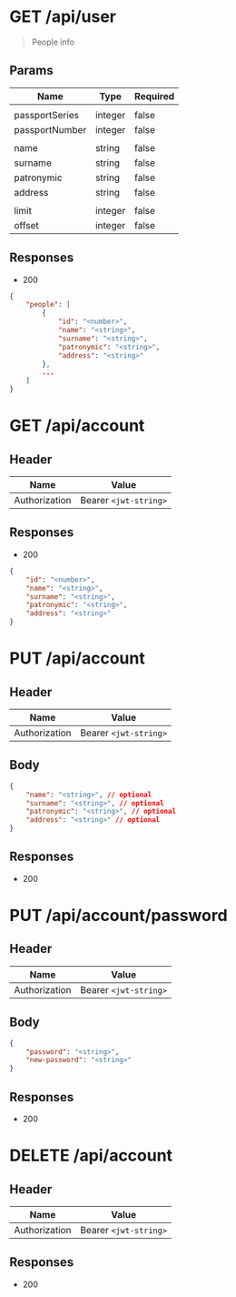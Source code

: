 <!-- User -->
<!-- -------------------------------------------- -->

# GET /api/user 
> People info

## Params

| Name | Type | Required |
| ---- | ---- | -------- |
| | | |
| passportSeries | integer | false |
| passportNumber | integer | false |
| | | |
| name | string | false |
| surname | string | false |
| patronymic | string | false |
| address | string | false |
| | | |
| limit | integer | false |
| offset | integer | false |

## Responses
- 200
```json
{
    "people": [ 
        {
            "id": "<number>",
            "name": "<string>",
            "surname": "<string>",
            "patronymic": "<string>",
            "address": "<string>"
        },
        ...
    ]
}
```

<!-- -------------------------------------------- -->

# GET /api/account

## Header

| Name | Value |
| ---- | ----- | 
| Authorization | Bearer `<jwt-string>` |

## Responses
- 200
```json
{
    "id": "<number>",
    "name": "<string>", 
    "surname": "<string>", 
    "patronymic": "<string>", 
    "address": "<string>" 
}
```

# PUT /api/account

## Header

| Name | Value |
| ---- | ----- | 
| Authorization | Bearer `<jwt-string>` |

## Body
```json
{
    "name": "<string>", // optional
    "surname": "<string>", // optional
    "patronymic": "<string>", // optional
    "address": "<string>" // optional
}
```

## Responses
- 200

# PUT /api/account/password

## Header

| Name | Value |
| ---- | ----- | 
| Authorization | Bearer `<jwt-string>` |

## Body
```json
{
    "password": "<string>",
    "new-password": "<string>"
}
```

## Responses
- 200

<!-- -------------------------------------------- -->

# DELETE /api/account

## Header

| Name | Value |
| ---- | ----- | 
| Authorization | Bearer `<jwt-string>` |

## Responses
- 200
  

